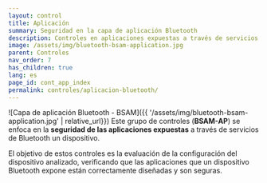 ```yaml
---
layout: control
title: Aplicación
summary: Seguridad en la capa de aplicación Bluetooth
description: Controles en aplicaciones expuestas a través de servicios Bluetooth en la metodologia de seguridad Bluetooth BSAM
image: /assets/img/bluetooth-bsam-application.jpg
parent: Controles
nav_order: 7
has_children: true
lang: es
page_id: cont_app_index
permalink: controles/aplicacion-bluetooth/
---
```


![Capa de aplicación Bluetooth - BSAM]({{ '/assets/img/bluetooth-bsam-application.jpg' | relative_url}})
Este grupo de controles (**BSAM-AP**) se enfoca en la **seguridad de las aplicaciones expuestas** a través de servicios de Bluetooth un dispositivo.

El objetivo de estos controles es la evaluación de la configuración del dispositivo analizado, verificando que las aplicaciones que un dispositivo Bluetooth expone están correctamente diseñadas y son seguras.
